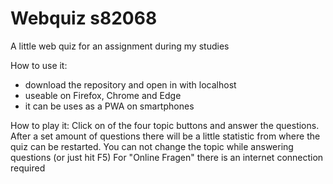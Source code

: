 # Webquiz s82068
A little web quiz for an assignment during my studies

How to use it: 
- download the repository and open in with localhost
- useable on Firefox, Chrome and Edge
- it can be uses as a PWA on smartphones

How to play it: 
Click on of the four topic buttons and answer the questions. After a set amount of questions there will be a little statistic from where the quiz can be restarted. You can not change the topic while answering questions (or just hit F5)
For "Online Fragen" there is an internet connection required


